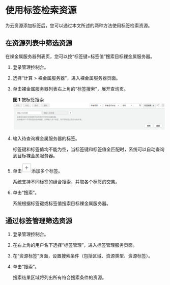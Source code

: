 # 使用标签检索资源<a name="bms_umn_0062"></a>

为云资源添加标签后，您可以通过本文所述的两种方法使用标签检索资源。

## 在资源列表中筛选资源<a name="section10168112116124"></a>

在裸金属服务器列表页，您可以按“标签键+标签值”搜索目标裸金属服务器。

1.  登录管理控制台。
2.  选择“计算 \> 裸金属服务器”，进入裸金属服务器页面。
3.  单击裸金属服务器列表右上角的“标签搜索”，展开查询页。

    **图 1**  按标签搜索<a name="fig18105430191112"></a>  
    ![](figures/按标签搜索.png "按标签搜索")

4.  输入待查询裸金属服务器的标签。

    标签键和标签值均不能为空，当标签键和标签值全匹配时，系统可以自动查询到目标裸金属服务器。

5.  单击![](figures/12-1-3-1.png)添加多个标签。

    系统支持不同标签的组合搜索，并取各个标签的交集。

6.  单击“搜索”。

    系统根据标签键或标签值搜索目标裸金属服务器。


## 通过标签管理筛选资源<a name="section855219443124"></a>

1.  登录管理控制台。
2.  在右上角的用户名下选择“标签管理”，进入标签管理服务页面。
3.  在“资源标签”页面，设置搜索条件（包括区域、资源类型、资源标签）。
4.  单击“搜索”。

    搜索结果区域将列出所有符合搜索条件的资源。


